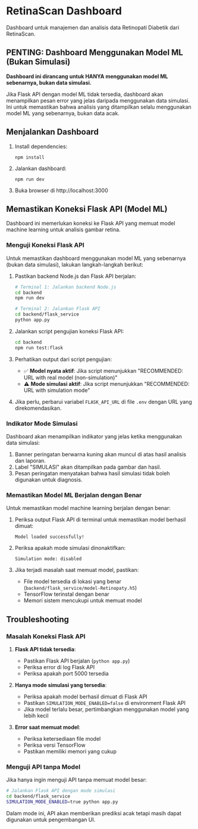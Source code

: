 # RetinaScan Dashboard

Dashboard untuk manajemen dan analisis data Retinopati Diabetik dari RetinaScan.

## PENTING: Dashboard Menggunakan Model ML (Bukan Simulasi)

**Dashboard ini dirancang untuk HANYA menggunakan model ML sebenarnya, bukan data simulasi.**

Jika Flask API dengan model ML tidak tersedia, dashboard akan menampilkan pesan error yang jelas daripada menggunakan data simulasi. Ini untuk memastikan bahwa analisis yang ditampilkan selalu menggunakan model ML yang sebenarnya, bukan data acak.

## Menjalankan Dashboard

1. Install dependencies:
   ```
   npm install
   ```

2. Jalankan dashboard:
   ```
   npm run dev
   ```

3. Buka browser di http://localhost:3000

## Memastikan Koneksi Flask API (Model ML)

Dashboard ini memerlukan koneksi ke Flask API yang memuat model machine learning untuk analisis gambar retina. 

### Menguji Koneksi Flask API

Untuk memastikan dashboard menggunakan model ML yang sebenarnya (bukan data simulasi), lakukan langkah-langkah berikut:

1. Pastikan backend Node.js dan Flask API berjalan:
   ```bash
   # Terminal 1: Jalankan backend Node.js
   cd backend
   npm run dev
   
   # Terminal 2: Jalankan Flask API
   cd backend/flask_service
   python app.py
   ```

2. Jalankan script pengujian koneksi Flask API:
   ```bash
   cd backend
   npm run test:flask
   ```

3. Perhatikan output dari script pengujian:
   - ✅ **Model nyata aktif**: Jika script menunjukkan "RECOMMENDED: URL with real model (non-simulation)"
   - ⚠️ **Mode simulasi aktif**: Jika script menunjukkan "RECOMMENDED: URL with simulation mode"

4. Jika perlu, perbarui variabel `FLASK_API_URL` di file `.env` dengan URL yang direkomendasikan.

### Indikator Mode Simulasi

Dashboard akan menampilkan indikator yang jelas ketika menggunakan data simulasi:

1. Banner peringatan berwarna kuning akan muncul di atas hasil analisis dan laporan.
2. Label "SIMULASI" akan ditampilkan pada gambar dan hasil.
3. Pesan peringatan menyatakan bahwa hasil simulasi tidak boleh digunakan untuk diagnosis.

### Memastikan Model ML Berjalan dengan Benar

Untuk memastikan model machine learning berjalan dengan benar:

1. Periksa output Flask API di terminal untuk memastikan model berhasil dimuat:
   ```
   Model loaded successfully!
   ```

2. Periksa apakah mode simulasi dinonaktifkan:
   ```
   Simulation mode: disabled
   ```

3. Jika terjadi masalah saat memuat model, pastikan:
   - File model tersedia di lokasi yang benar (`backend/flask_service/model-Retinopaty.h5`)
   - TensorFlow terinstal dengan benar
   - Memori sistem mencukupi untuk memuat model

## Troubleshooting

### Masalah Koneksi Flask API

1. **Flask API tidak tersedia**:
   - Pastikan Flask API berjalan (`python app.py`)
   - Periksa error di log Flask API
   - Periksa apakah port 5000 tersedia

2. **Hanya mode simulasi yang tersedia**:
   - Periksa apakah model berhasil dimuat di Flask API
   - Pastikan `SIMULATION_MODE_ENABLED=false` di environment Flask API
   - Jika model terlalu besar, pertimbangkan menggunakan model yang lebih kecil

3. **Error saat memuat model**:
   - Periksa ketersediaan file model
   - Periksa versi TensorFlow
   - Pastikan memiliki memori yang cukup

### Menguji API tanpa Model

Jika hanya ingin menguji API tanpa memuat model besar:

```bash
# Jalankan Flask API dengan mode simulasi
cd backend/flask_service
SIMULATION_MODE_ENABLED=true python app.py
```

Dalam mode ini, API akan memberikan prediksi acak tetapi masih dapat digunakan untuk pengembangan UI.
